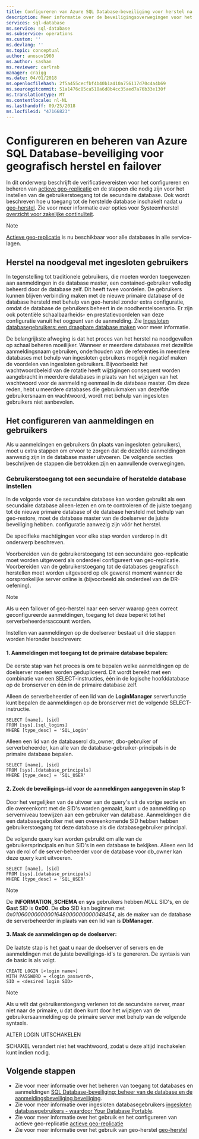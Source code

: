 ```yaml
---
title: Configureren van Azure SQL Database-beveiliging voor herstel na noodgevallen | Microsoft Docs
description: Meer informatie over de beveiligingsoverwegingen voor het configureren en beheren van de beveiliging na het terugzetten van een database of een failover naar een secundaire server.
services: sql-database
ms.service: sql-database
ms.subservice: operations
ms.custom: ''
ms.devlang: ''
ms.topic: conceptual
author: anosov1960
ms.author: sashan
ms.reviewer: carlrab
manager: craigg
ms.date: 04/01/2018
ms.openlocfilehash: 2f5a455cecfbf4b40b1a410a756117d70c4a4b69
ms.sourcegitcommit: 51a1476c85ca518a6d8b4cc35aed7a76b33e130f
ms.translationtype: MT
ms.contentlocale: nl-NL
ms.lasthandoff: 09/25/2018
ms.locfileid: "47166823"
---
```

# <a name="configure-and-manage-azure-sql-database-security-for-geo-restore-or-failover"></a>Configureren en beheren van Azure SQL Database-beveiliging voor geografisch herstel en failover 

In dit onderwerp beschrijft de verificatievereisten voor het configureren en beheren van [actieve geo-replicatie](sql-database-geo-replication-overview.md) en de stappen die nodig zijn voor het instellen van de gebruikerstoegang tot de secundaire database. Ook wordt beschreven hoe u toegang tot de herstelde database inschakelt nadat u [geo-herstel](sql-database-recovery-using-backups.md#geo-restore). Zie voor meer informatie over opties voor Systeemherstel [overzicht voor zakelijke continuïteit](sql-database-business-continuity.md).

> [!NOTE]
> [Actieve geo-replicatie](sql-database-geo-replication-overview.md) is nu beschikbaar voor alle databases in alle service-lagen.
>  

## <a name="disaster-recovery-with-contained-users"></a>Herstel na noodgeval met ingesloten gebruikers
In tegenstelling tot traditionele gebruikers, die moeten worden toegewezen aan aanmeldingen in de database master, een contained-gebruiker volledig beheerd door de database zelf. Dit heeft twee voordelen. De gebruikers kunnen blijven verbinding maken met de nieuwe primaire database of de database hersteld met behulp van geo-herstel zonder extra configuratie, omdat de database de gebruikers beheert in de noodherstelscenario. Er zijn ook potentiële schaalbaarheids- en prestatievoordelen van deze configuratie vanuit het oogpunt van de aanmelding. Zie [Ingesloten databasegebruikers: een draagbare database maken](https://msdn.microsoft.com/library/ff929188.aspx) voor meer informatie. 

De belangrijkste afweging is dat het proces van het herstel na noodgevallen op schaal beheren moeilijker. Wanneer er meerdere databases met dezelfde aanmeldingsnaam gebruiken, onderhouden van de referenties in meerdere databases met behulp van ingesloten gebruikers mogelijk negatief maken de voordelen van ingesloten gebruikers. Bijvoorbeeld: het wachtwoordbeleid van de rotatie heeft wijzigingen consequent worden aangebracht in meerdere databases in plaats van het wijzigen van het wachtwoord voor de aanmelding eenmaal in de database master. Om deze reden, hebt u meerdere databases die gebruikmaken van dezelfde gebruikersnaam en wachtwoord, wordt met behulp van ingesloten gebruikers niet aanbevolen. 

## <a name="how-to-configure-logins-and-users"></a>Het configureren van aanmeldingen en gebruikers
Als u aanmeldingen en gebruikers (in plaats van ingesloten gebruikers), moet u extra stappen om ervoor te zorgen dat de dezelfde aanmeldingen aanwezig zijn in de database master uitvoeren. De volgende secties beschrijven de stappen die betrokken zijn en aanvullende overwegingen.

### <a name="set-up-user-access-to-a-secondary-or-recovered-database"></a>Gebruikerstoegang tot een secundaire of herstelde database instellen
In de volgorde voor de secundaire database kan worden gebruikt als een secundaire database alleen-lezen en om te controleren of de juiste toegang tot de nieuwe primaire database of de database hersteld met behulp van geo-restore, moet de database master van de doelserver de juiste beveiliging hebben. configuratie aanwezig zijn vóór het herstel.

De specifieke machtigingen voor elke stap worden verderop in dit onderwerp beschreven.

Voorbereiden van de gebruikerstoegang tot een secundaire geo-replicatie moet worden uitgevoerd als onderdeel configureert van geo-replicatie. Voorbereiden van de gebruikerstoegang tot de databases geografisch herstellen moet worden uitgevoerd op elk gewenst moment wanneer de oorspronkelijke server online is (bijvoorbeeld als onderdeel van de DR-oefening).

> [!NOTE]
> Als u een failover of geo-herstel naar een server waarop geen correct geconfigureerde aanmeldingen, toegang tot deze beperkt tot het serverbeheerdersaccount worden.
> 
> 

Instellen van aanmeldingen op de doelserver bestaat uit drie stappen worden hieronder beschreven:

#### <a name="1-determine-logins-with-access-to-the-primary-database"></a>1. Aanmeldingen met toegang tot de primaire database bepalen:
De eerste stap van het proces is om te bepalen welke aanmeldingen op de doelserver moeten worden gedupliceerd. Dit wordt bereikt met een combinatie van een SELECT-instructies, één in de logische hoofddatabase op de bronserver en één in de primaire database zelf.

Alleen de serverbeheerder of een lid van de **LoginManager** serverfunctie kunt bepalen de aanmeldingen op de bronserver met de volgende SELECT-instructie. 

    SELECT [name], [sid] 
    FROM [sys].[sql_logins] 
    WHERE [type_desc] = 'SQL_Login'

Alleen een lid van de databaserol db_owner, dbo-gebruiker of serverbeheerder, kan alle van de database-gebruiker-principals in de primaire database bepalen.

    SELECT [name], [sid]
    FROM [sys].[database_principals]
    WHERE [type_desc] = 'SQL_USER'

#### <a name="2-find-the-sid-for-the-logins-identified-in-step-1"></a>2. Zoek de beveiligings-id voor de aanmeldingen aangegeven in stap 1:
Door het vergelijken van de uitvoer van de query's uit de vorige sectie en die overeenkomt met de SID's worden gemaakt, kunt u de aanmelding op serverniveau toewijzen aan een gebruiker van database. Aanmeldingen die een databasegebruiker met een overeenkomende SID hebben hebben gebruikerstoegang tot deze database als die databasegebruiker principal. 

De volgende query kan worden gebruikt om alle van de gebruikersprincipals en hun SID's in een database te bekijken. Alleen een lid van de rol of de server-beheerder voor de database voor db_owner kan deze query kunt uitvoeren.

    SELECT [name], [sid]
    FROM [sys].[database_principals]
    WHERE [type_desc] = 'SQL_USER'

> [!NOTE]
> De **INFORMATION_SCHEMA** en **sys** gebruikers hebben *NULL* SID's, en de **Gast** SID is **0x00**. De **dbo** SID kan beginnen met *0x01060000000001648000000000048454*, als de maker van de database de serverbeheerder in plaats van een lid van is **DbManager**.
> 
> 

#### <a name="3-create-the-logins-on-the-target-server"></a>3. Maak de aanmeldingen op de doelserver:
De laatste stap is het gaat u naar de doelserver of servers en de aanmeldingen met de juiste beveiligings-id's te genereren. De syntaxis van de basic is als volgt.

    CREATE LOGIN [<login name>]
    WITH PASSWORD = <login password>,
    SID = <desired login SID>

> [!NOTE]
> Als u wilt dat gebruikerstoegang verlenen tot de secundaire server, maar niet naar de primaire, u dat doen kunt door het wijzigen van de gebruikersaanmelding op de primaire server met behulp van de volgende syntaxis.
> 
> ALTER LOGIN <login name> UITSCHAKELEN
> 
> SCHAKEL verandert niet het wachtwoord, zodat u deze altijd inschakelen kunt indien nodig.
> 
> 

## <a name="next-steps"></a>Volgende stappen
* Zie voor meer informatie over het beheren van toegang tot databases en aanmeldingen [SQL Database-beveiliging: beheer van de database en de aanmeldingsbeveiliging beveiliging](sql-database-manage-logins.md).
* Zie voor meer informatie over ingesloten databasegebruikers [ingesloten databasegebruikers - waardoor Your Database Portable](https://msdn.microsoft.com/library/ff929188.aspx).
* Zie voor meer informatie over het gebruik en het configureren van actieve geo-replicatie [actieve geo-replicatie](sql-database-geo-replication-overview.md)
* Zie voor meer informatie over het gebruik van geo-herstel [geo-herstel](sql-database-recovery-using-backups.md#geo-restore)

